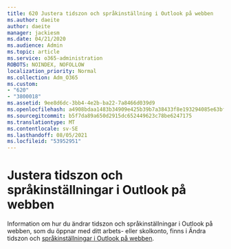 ```yaml
---
title: 620 Justera tidszon och språkinställning i Outlook på webben
ms.author: daeite
author: daeite
manager: jackiesm
ms.date: 04/21/2020
ms.audience: Admin
ms.topic: article
ms.service: o365-administration
ROBOTS: NOINDEX, NOFOLLOW
localization_priority: Normal
ms.collection: Adm_O365
ms.custom:
- "620"
- "3800018"
ms.assetid: 9ee8d6dc-3bb4-4e2b-ba22-7a8466d039d9
ms.openlocfilehash: a4908bdaa1483b34909e425b39b7a38433f8e193294085e63bf08b267d967424
ms.sourcegitcommit: b5f7da89a650d2915dc652449623c78be6247175
ms.translationtype: MT
ms.contentlocale: sv-SE
ms.lasthandoff: 08/05/2021
ms.locfileid: "53952951"
---
```

# <a name="adjust-time-zone-and-language-settings-in-outlook-on-the-web"></a>Justera tidszon och språkinställningar i Outlook på webben

Information om hur du ändrar tidszon och språkinställningar i Outlook på webben, som du öppnar med ditt arbets- eller skolkonto, finns i Ändra tidszon och [språkinställningar i Outlook på webben](https://support.office.com/article/65239869-12e7-4a9d-bca1-76b0ad7ce273d).
  